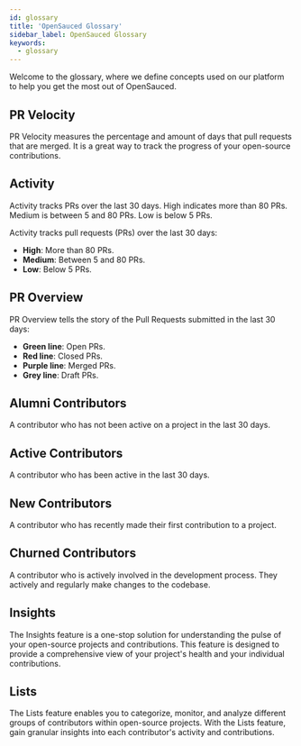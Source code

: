 ```yaml
---
id: glossary
title: 'OpenSauced Glossary'
sidebar_label: OpenSauced Glossary
keywords:
  - glossary
---
```


Welcome to the glossary, where we define concepts used on our platform to help you get the most out of OpenSauced.

## PR Velocity

PR Velocity measures the percentage and amount of days that pull requests that are merged. It is a great way to track the progress of your open-source contributions.

## Activity 

Activity tracks PRs over the last 30 days. High indicates more than 80 PRs. Medium is between 5 and 80 PRs. Low is below 5 PRs.

Activity tracks pull requests (PRs) over the last 30 days:
- **High**: More than 80 PRs.
- **Medium**: Between 5 and 80 PRs.
- **Low**: Below 5 PRs.

## PR Overview

PR Overview tells the story of the Pull Requests submitted in the last 30 days:

- **Green line**: Open PRs.
- **Red line**: Closed PRs.
- **Purple line**: Merged PRs.
- **Grey line**: Draft PRs.

## Alumni Contributors

A contributor who has not been active on a project in the last 30 days.

## Active Contributors

A contributor who has been active in the last 30 days.

## New Contributors

A contributor who has recently made their first contribution to a project.

## Churned Contributors

A contributor who is actively involved in the development process. They actively and regularly make changes to the codebase.

## Insights

The Insights feature is a one-stop solution for understanding the pulse of your open-source projects and contributions. This feature is designed to provide a comprehensive view of your project's health and your individual contributions.

## Lists

The Lists feature enables you to categorize, monitor, and analyze different groups of contributors within open-source projects. With the Lists feature, gain granular insights into each contributor's activity and contributions.

